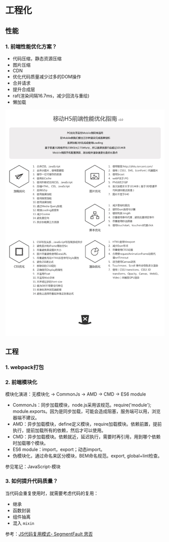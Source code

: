 # 工程化

## 性能

### 1. 前端性能优化方案？

- 代码压缩，静态资源压缩
- 图片压缩
- CDN
- 优化代码质量减少过多的DOM操作
- 合并请求
- 提升合成层
- raf(渲染间隔16.7ms，减少回流与重绘)
- 懒加载

![h5-preference](.\images\h5-preference.png)

## 工程

### 1. webpack打包





### 2. 前端模块化

模块化演进：无模块化 -> CommonJs -> AMD -> CMD -> ES6 module

- CommonJs：同步加载模块，node.js采用该规范。require('module'); module.exports。因为是同步加载，可能会造成阻塞，服务端可以用，浏览器端不建议。
- AMD：异步加载模块，define定义模块，require加载模块。依赖前置，提前执行，提前加载所有的依赖，然后才可以使用。
- CMD：异步加载模块。依赖就近，延迟执行，需要时再引用，用到哪个依赖时加载哪个模块。
- ES6 module：import，export；动态import。
- 伪模块化，通过命名来区分模块，BEM命名规范。export, global+lint检查。

参见笔记：JavaScript-模块



### 3. 如何提升代码质量？

当代码会重复使用时，就需要考虑代码的复用：

- 继承
- 函数封装
- 组件抽离
- 混入 `mixin`

参考：[JS代码复用模式- SegmentFault 思否](https://segmentfault.com/a/1190000014518349)

